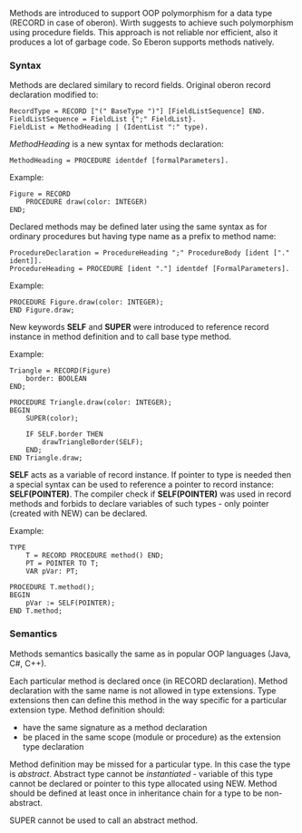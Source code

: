 Methods are introduced to support OOP polymorphism for a data type (RECORD in case of oberon). Wirth suggests to achieve such polymorphism using procedure fields. This approach is not reliable nor efficient, also it produces a lot of garbage code. So Eberon supports methods natively.

### Syntax
Methods are declared similary to record fields. Original oberon record declaration modified to:

    RecordType = RECORD ["(" BaseType ")"] [FieldListSequence] END.
    FieldListSequence = FieldList {";" FieldList}.
    FieldList = MethodHeading | (IdentList ":" type).

*MethodHeading* is a new syntax for methods declaration:

    MethodHeading = PROCEDURE identdef [formalParameters].

Example:

    Figure = RECORD
        PROCEDURE draw(color: INTEGER)
    END;

Declared methods may be defined later using the same syntax as for ordinary procedures but having type name as a prefix to method name:

    ProcedureDeclaration = ProcedureHeading ";" ProcedureBody [ident ["." ident]].
    ProcedureHeading = PROCEDURE [ident "."] identdef [FormalParameters].

Example:

    PROCEDURE Figure.draw(color: INTEGER);
    END Figure.draw;

New keywords **SELF** and **SUPER** were introduced to reference record instance in method definition and to call base type method.

Example:

    Triangle = RECORD(Figure)
        border: BOOLEAN
    END;

    PROCEDURE Triangle.draw(color: INTEGER);
    BEGIN
        SUPER(color);

        IF SELF.border THEN
            drawTriangleBorder(SELF);
        END;
    END Triangle.draw;

 **SELF** acts as a variable of record instance. If pointer to type is needed then a special syntax can be used to reference a pointer to record instance: **SELF(POINTER)**. The compiler check if **SELF(POINTER)** was used in record methods and forbids to declare variables of such types - only pointer (created with NEW) can be declared.

Example:

    TYPE 
        T = RECORD PROCEDURE method() END;
        PT = POINTER TO T;
        VAR pVar: PT;

    PROCEDURE T.method(); 
    BEGIN 
        pVar := SELF(POINTER);
    END T.method;

### Semantics
Methods semantics basically the same as in popular OOP languages (Java, C#, C++).

Each particular method is declared once (in RECORD declaration). Method declaration with the same name is not allowed in type extensions. Type extensions then can define this method in the way specific for a particular extension type. Method definition should:
* have the same signature as a method declaration
* be placed in the same scope (module or procedure) as the extension type declaration

Method definition may be missed for a particular type. In this case the type is *abstract*. Abstract type cannot be *instantiated* - variable of this type cannot be declared or pointer to this type allocated using NEW. Method should be defined at least once in inheritance chain for a type to be non-abstract.

SUPER cannot be used to call an abstract method.